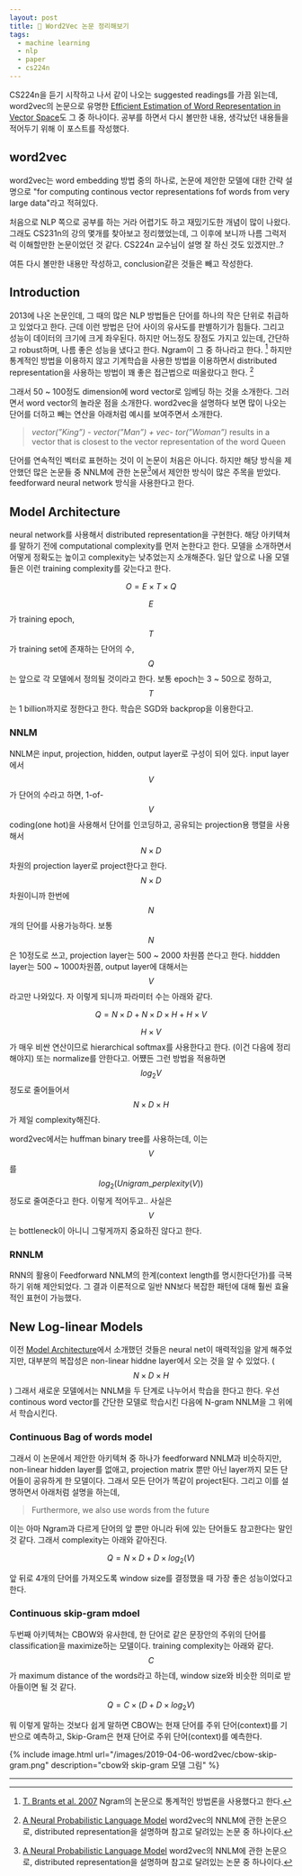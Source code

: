 ```yaml
---
layout: post
title: 📃 Word2Vec 논문 정리해보기
tags:
  - machine learning
  - nlp
  - paper
  - cs224n
---
```


CS224n을 듣기 시작하고 나서 같이 나오는 suggested readings를 가끔 읽는데, word2vec의 논문으로 유명한 [Efficient Estimation of Word Representation in Vector Space](https://arxiv.org/pdf/1301.3781.pdf)도 그 중 하나이다. 공부를 하면서 다시 볼만한 내용, 생각났던 내용들을 적어두기 위해 이 포스트를 작성했다.

## word2vec

word2vec는 word embedding 방법 중의 하나로, 논문에 제안한 모델에 대한 간략 설명으로 "for computing continous vector representations fof words from very large data"라고 적혀있다.

처음으로 NLP 쪽으로 공부를 하는 거라 어렵기도 하고 재밌기도한 개념이 많이 나왔다. 그래도 CS231n의 강의 몇개를 찾아보고 정리했었는데, 그 이후에 보니까 나름 그럭저럭 이해할만한 논문이었던 것 같다. CS224n 교수님이 설명 잘 하신 것도 있겠지만..?

여튼 다시 볼만한 내용만 작성하고, conclusion같은 것들은 빼고 작성한다.

## Introduction

2013에 나온 논문인데, 그 때의 많은 NLP 방법들은 단어를 하나의 작은 단위로 취급하고 있었다고 한다. 근데 이런 방법은 단어 사이의 유사도를 판별하기가 힘들다. 그리고 성능이 데이터의 크기에 크게 좌우된다. 하지만 어느정도 장점도 가지고 있는데, 간단하고 robust하며, 나름 좋은 성능을 냈다고 한다. Ngram이 그 중 하나라고 한다. [^ngram] 하지만 통계적인 방법을 이용하지 않고 기계학습을 사용한 방법을 이용하면서 distributed representation을 사용하는 방법이 꽤 좋은 접근법으로 떠올랐다고 한다. [^nnlm]

그래서 50 ~ 100정도 dimension에 word vector로 임베딩 하는 것을 소개한다. 그러면서 word vector의 놀라운 점을 소개한다. word2vec을 설명하다 보면 많이 나오는 단어를 더하고 빼는 연산을 아래처럼 예시를 보여주면서 소개한다.

> *vector(”King”) - vector(”Man”) + vec- tor(”Woman”)* results in a vector that is closest to the vector representation of the word Queen

단어를 연속적인 벡터로 표현하는 것이 이 논문이 처음은 아니다. 하지만 해당 방식을 제안했던 많은 논문들 중 NNLM에 관한 논문[^nnlm]에서 제안한 방식이 많은 주목을 받았다. feedforward neural network 방식을 사용한다고 한다.

## Model Architecture

neural network를 사용해서 distributed representation을 구현한다. 해당 아키텍쳐를 말하기 전에 computational complexity를 먼저 논한다고 한다. 모델을 소개하면서 어떻게 정확도는 높이고 complexity는 낮추었는지 소개해준다. 일단 앞으로 나올 모델들은 이런 training complexity를 갖는다고 한다.

$$ O = E \times T \times Q $$

$$E$$가 training epoch, $$T$$가 training set에 존재하는 단어의 수, $$Q$$는 앞으로 각 모델에서 정의될 것이라고 한다. 보통 epoch는 3 ~ 50으로 정하고, $$T$$는 1 billion까지로 정한다고 한다. 학습은 SGD와 backprop을 이용한다고.

### NNLM

NNLM은 input, projection, hidden, output layer로 구성이 되어 있다. input layer에서 $$V$$가 단어의 수라고 하면, 1-of-$$V$$ coding(one hot)을 사용해서 단어를 인코딩하고, 공유되는 projection용 행렬을 사용해서 $$N \times D$$ 차원의 projection layer로 project한다고 한다. $$N \times D$$ 차원이니까 한번에 $$N$$개의 단어를 사용가능하다. 보통 $$N$$은 10정도로 쓰고, projection layer는 500 ~ 2000 차원쯤 쓴다고 한다. hiddden layer는 500 ~ 1000차원쯤, output layer에 대해서는 $$V$$라고만 나와있다. 자 이렇게 되니까 파라미터 수는 아래와 같다.

$$ Q = N \times D + N \times D \times H + H \times V $$

$$ H \times V $$가 매우 비싼 연산이므로 hierarchical softmax를 사용한다고 한다. (이건 다음에 정리해야지) 또는 normalize를 안한다고. 어쩄든 그런 방법을 적용하면 $$ log_2 V$$ 정도로 줄어들어서 $$ N \times D \times H $$가 제일 complexity해진다.

word2vec에서는 huffman binary tree를 사용하는데, 이는 $$V$$를 $$log_2(Unigram\_perplexity(V))$$정도로 줄여준다고 한다. 이렇게 적어두고.. 사실은 $$V$$는 bottleneck이 아니니 그렇게까지 중요하진 않다고 한다.

### RNNLM

RNN의 활용이 Feedforward NNLM의 한계(context length를 명시한다던가)를 극복하기 위해 제안되었다. 그 결과 이론적으로 일반 NN보다 복잡한 패턴에 대해 훨씬 효율적인 표현이 가능했다.

## New Log-linear Models

이전 [Model Architecture](#model-architecture)에서 소개했던 것들은 neural net이 매력적임을 알게 해주었지만, 대부분의 복잡성은 non-linear hiddne layer에서 오는 것을 알 수 있었다. ($$ N \times D \times H $$) 그래서 새로운 모델에서는 NNLM을 두 단계로 나누어서 학습을 한다고 한다. 우선 continous word vector를 간단한 모델로 학습시킨 다음에 N-gram NNLM을 그 위에서 학습시킨다.

### Continuous Bag of words model

그래서 이 논문에서 제안한 아키텍쳐 중 하나가 feedforward NNLM과 비슷하지만, non-linear hidden layer를 없애고, projection matrix 뿐만 아닌 layer까지 모든 단어들이 공유하게 한 모델이다. 그래서 모든 단어가 똑같이 project된다. 그리고 이를 설명하면서 아래처럼 설명을 하는데,

> Furthermore, we also use words from the future

이는 아마 Ngram과 다르게 단어의 앞 뿐만 아니라 뒤에 있는 단어들도 참고한다는 말인 것 같다. 그래서 complexity는 아래와 같아진다.

$$ Q = N \times D + D \times log_2 (V) $$

앞 뒤로 4개의 단어를 가져오도록 window size를 결정했을 때 가장 좋은 성능이었다고 한다.

### Continuous skip-gram mdoel

두번째 아키텍쳐는 CBOW와 유사한데, 한 단어로 같은 문장안의 주위의 단어를 classification을 maximize하는 모델이다. training complexity는 아래와 같다. $$ C$$가 maximum distance of the words라고 하는데, window size와 비슷한 의미로 받아들이면 될 것 같다.

$$ Q = C \times ( D + D \times log_2 V ) $$

뭐 이렇게 말하는 것보다 쉽게 말하면 CBOW는 현재 단어를 주위 단어(context)를 기반으로 예측하고, Skip-Gram은 현재 단어로 주위 단어(context)를 예측한다.

{% include image.html url="/images/2019-04-06-word2vec/cbow-skip-gram.png" description="cbow와 skip-gram 모델 그림" %}

---

[^ngram]: [T. Brants et al. 2007](https://www.aclweb.org/anthology/D07-1090.pdf) Ngram의 논문으로 통계적인 방법론을 사용했다고 한다.
[^nnlm]: [A Neural Probabilistic Language Model](http://www.jmlr.org/papers/v3/bengio03a.html) word2vec의 NNLM에 관한 논문으로, distributed representation을 설명하며 참고로 달려있는 논문 중 하나이다.
